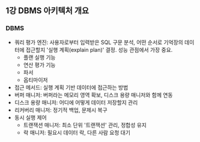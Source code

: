 ## 1강 DBMS 아키텍처 개요


### DBMS
- 쿼리 평가 엔진: 사용자로부터 입력받은 SQL 구문 분석, 어떤 순서로 기억장의 데이터에 접근할지 '실행 계획(explain plan)' 결정. 성능 관점에서 가장 중요.
  - 플랜 실행 기능
  - 연산 평가 기능
  - 파서
  - 옵티마이저
- 접근 메서드: 실행 계획 기반 데이터에 접근하는 방법
- 버퍼 매니저: 버퍼라는 메모리 영역 확보, 디스크 용량 매니저와 함께 연동
- 디스크 용량 매니저: 어디에 어떻게 데이터 저장할지 관리
- 리커버리 매니저: 정기적 백업, 문제시 복구
- 동시 실행 제어
  - 트랜잭션 매니저: 최소 단위 '트랜잭션' 관리, 정합성 유지
  - 락 매니저: 필요시 데이터 락, 다른 사람 요청 대기
